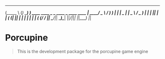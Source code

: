 
 ______                             _
(_____ \                           (_)
 _____) )__   ____ ____ _   _ ____  _ ____   ____
|  ____/ _ \ / ___) ___) | | |  _ \| |  _ \ / _  )
| |   | |_| | |  ( (___| |_| | | | | | | | ( (/ /
|_|    \___/|_|   \____)\____| ||_/|_|_| |_|\____)
                             |_|
# Porcupine

> This is the development package for the porcupine game engine